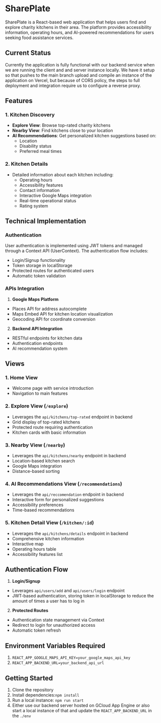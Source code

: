 # SharePlate

SharePlate is a React-based web application that helps users find and explore charity kitchens in their area. The platform provides accessibility information, operating hours, and AI-powered recommendations for users seeking food assistance services.

## Current Status 

Currently the application is fully functional with our backend service when we are running the client and and server instance locally. We have it setup so that pushes to the main branch upload and compile an instance of the application on Vercel, but because of CORS policy, the steps to full deployment and integration require us to configure a reverse proxy. 

## Features

### 1. Kitchen Discovery
- **Explore View**: Browse top-rated charity kitchens
- **Nearby View**: Find kitchens close to your location
- **AI Recommendations**: Get personalized kitchen suggestions based on:
  - Location
  - Disability status
  - Preferred meal times

### 2. Kitchen Details
- Detailed information about each kitchen including:
  - Operating hours
  - Accessibility features
  - Contact information
  - Interactive Google Maps integration
  - Real-time operational status
  - Rating system

## Technical Implementation

### Authentication
User authentication is implemented using JWT tokens and managed through a Context API (UserContext). The authentication flow includes:
- Login/Signup functionality
- Token storage in localStorage
- Protected routes for authenticated users
- Automatic token validation

### APIs Integration

1. **Google Maps Platform**
- Places API for address autocomplete
- Maps Embed API for kitchen location visualization
- Geocoding API for coordinate conversion

2. **Backend API Integration**
- RESTful endpoints for kitchen data
- Authentication endpoints
- AI recommendation system


## Views

### 1. Home View
- Welcome page with service introduction
- Navigation to main features

### 2. Explore View (`/explore`)
- Leverages the `api/kitchens/top-rated` endpoint in backend
- Grid display of top-rated kitchens
- Protected route requiring authentication
- Kitchen cards with basic information

### 3. Nearby View (`/nearby`)
- Leverages the `api/kitchens/nearby` endpoint in backend
- Location-based kitchen search
- Google Maps integration
- Distance-based sorting

### 4. AI Recommendations View (`/recommendations`)
- Leverages the `api/reccomendation` endpoint in backend
- Interactive form for personalized suggestions
- Accessibility preferences
- Time-based recommendations

### 5. Kitchen Detail View (`/kitchen/:id`)
- Leverages the `api/kitchens/details` endpoint in backend
- Comprehensive kitchen information
- Interactive map
- Operating hours table
- Accessibility features list

## Authentication Flow

1. **Login/Signup**
- Leverages `api/users/add` and `api/users/login` endpoint
- JWT-based authentication, storing token in localStorage to reduce the amount of times a user has to log in

2. **Protected Routes**
- Authentication state management via Context
- Redirect to login for unauthorized access
- Automatic token refresh

## Environment Variables Required
1. `REACT_APP_GOOGLE_MAPS_API_KEY=your_google_maps_api_key`
2. `REACT_APP_BACKEND_URL=your_backend_api_url`

## Getting Started

1. Clone the repository
2. Install dependencies:`npm install`
3. Run a local instance: `npm run start`
4. Either use our backend server hosted on GCloud App Engine or also start a local instance of that and update the `REACT_APP_BACKEND_URL` in the `./env`

   

   

